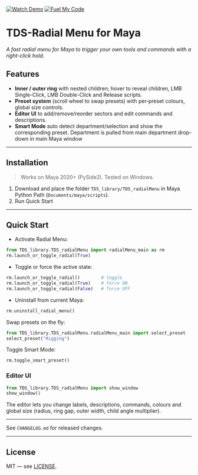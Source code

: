 [![Watch Demo](https://img.shields.io/badge/-Watch%20Demo-1ab7ea?style=for-the-badge&logo=vimeo&logoColor=white&labelColor=555555)](https://vimeo.com/1113096256) [![Fuel My Code](https://img.shields.io/badge/-Fuel%20My%20Code%20-yellow?style=for-the-badge&logo=buymeacoffee&logoColor=white&labelColor=555555)](https://www.buymeacoffee.com/TDS_Tyler)


# TDS-Radial Menu for Maya

*A fast radial menu for Maya to trigger your own tools and commands with a right-click hold.*


## Features
- **Inner / outer ring** with nested children; hover to reveal children, LMB Single-Click, LMB Double-Click and Release scripts.
- **Preset system** (scroll wheel to swap presets) with per‑preset colours, global size controls.
- **Editor UI** to add/remove/reorder sectors and edit commands and descriptions.
- **Smart Mode** auto detect department/selection and show the corresponding preset. Department is pulled from main department drop-down in main Maya window

---

## Installation

> Works on Maya 2020+ (PySide2). Tested on Windows.

1) Download and place the folder `TDS_library/TDS_radialMenu` in Maya Python Path (`Documents/maya/scripts`).  
2) Run Quick Start

---

## Quick Start

- Activate Radial Menu:
```python
from TDS_library.TDS_radialMenu import radialMenu_main as rm
rm.launch_or_toggle_radial(True)
```

- Toggle or force the active state:
```python
rm.launch_or_toggle_radial()        # toggle
rm.launch_or_toggle_radial(True)    # force ON
rm.launch_or_toggle_radial(False)   # force OFF
```

- Uninstall from current Maya:
```python
rm.uninstall_radial_menu()
```

Swap presets on the fly:
```python
from TDS_library.TDS_radialMenu.radialMenu_main import select_preset
select_preset("Rigging")
```

Toggle Smart Mode:
```python
rm.toggle_smart_preset()
```

### Editor UI

```python
from TDS_library.TDS_radialMenu import show_window
show_window()
```
The editor lets you change labels, descriptions, commands, colours and global size (radius, ring gap, outer width, child angle multiplier).

---

See `CHANGELOG.md` for released changes.

---

## License
MIT — see [LICENSE](LICENSE).
